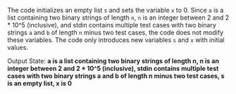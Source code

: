 The code initializes an empty list `s` and sets the variable `x` to 0. Since `a` is a list containing two binary strings of length `n`, `n` is an integer between 2 and 2 * 10^5 (inclusive), and stdin contains multiple test cases with two binary strings `a` and `b` of length `n` minus two test cases, the code does not modify these variables. The code only introduces new variables `s` and `x` with initial values.

Output State: **a is a list containing two binary strings of length n, n is an integer between 2 and 2 * 10^5 (inclusive), stdin contains multiple test cases with two binary strings a and b of length n minus two test cases, s is an empty list, x is 0**